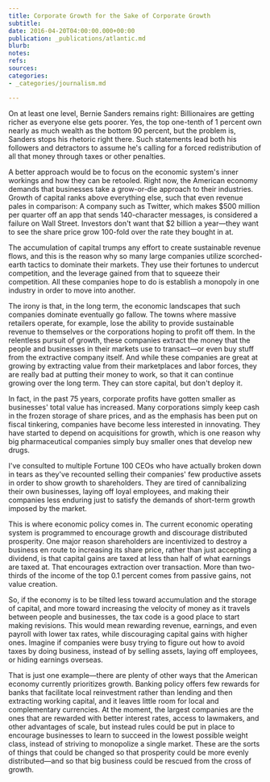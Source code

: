 ```yaml
---
title: Corporate Growth for the Sake of Corporate Growth
subtitle: 
date: 2016-04-20T04:00:00.000+00:00
publication: _publications/atlantic.md
blurb: 
notes: 
refs: 
sources: 
categories:
- _categories/journalism.md

---
```

On at least one level, Bernie Sanders remains right: Billionaires are getting richer as everyone else gets poorer. Yes, the top one-tenth of 1 percent own nearly as much wealth as the bottom 90 percent, but the problem is, Sanders stops his rhetoric right there. Such statements lead both his followers and detractors to assume he's calling for a forced redistribution of all that money through taxes or other penalties.

A better approach would be to focus on the economic system's inner workings and how they can be retooled. Right now, the American economy demands that businesses take a grow-or-die approach to their industries. Growth of capital ranks above everything else, such that even revenue pales in comparison: A company such as Twitter, which makes $500 million per quarter off an app that sends 140-character messages, is considered a failure on Wall Street. Investors don't want that $2 billion a year—they want to see the share price grow 100-fold over the rate they bought in at.

The accumulation of capital trumps any effort to create sustainable revenue flows, and this is the reason why so many large companies utilize scorched-earth tactics to dominate their markets. They use their fortunes to undercut competition, and the leverage gained from that to squeeze their competition. All these companies hope to do is establish a monopoly in one industry in order to move into another.

The irony is that, in the long term, the economic landscapes that such companies dominate eventually go fallow. The towns where massive retailers operate, for example, lose the ability to provide sustainable revenue to themselves or the corporations hoping to profit off them. In the relentless pursuit of growth, these companies extract the money that the people and businesses in their markets use to transact—or even buy stuff from the extractive company itself. And while these companies are great at growing by extracting value from their marketplaces and labor forces, they are really bad at putting their money to work, so that it can continue growing over the long term. They can store capital, but don't deploy it.

In fact, in the past 75 years, corporate profits have gotten smaller as businesses' total value has increased. Many corporations simply keep cash in the frozen storage of share prices, and as the emphasis has been put on fiscal tinkering, companies have become less interested in innovating. They have started to depend on acquisitions for growth, which is one reason why big pharmaceutical companies simply buy smaller ones that develop new drugs.

I've consulted to multiple Fortune 100 CEOs who have actually broken down in tears as they've recounted selling their companies' few productive assets in order to show growth to shareholders. They are tired of cannibalizing their own businesses, laying off loyal employees, and making their companies less enduring just to satisfy the demands of short-term growth imposed by the market.

This is where economic policy comes in. The current economic operating system is programmed to encourage growth and discourage distributed prosperity. One major reason shareholders are incentivized to destroy a business en route to increasing its share price, rather than just accepting a dividend, is that capital gains are taxed at less than half of what earnings are taxed at. That encourages extraction over transaction. More than two-thirds of the income of the top 0.1 percent comes from passive gains, not value creation.

So, if the economy is to be tilted less toward accumulation and the storage of capital, and more toward increasing the velocity of money as it travels between people and businesses, the tax code is a good place to start making revisions. This would mean rewarding revenue, earnings, and even payroll with lower tax rates, while discouraging capital gains with higher ones. Imagine if companies were busy trying to figure out how to avoid taxes by doing business, instead of by selling assets, laying off employees, or hiding earnings overseas.

That is just one example—there are plenty of other ways that the American economy currently prioritizes growth. Banking policy offers few rewards for banks that facilitate local reinvestment rather than lending and then extracting working capital, and it leaves little room for local and complementary currencies. At the moment, the largest companies are the ones that are rewarded with better interest rates, access to lawmakers, and other advantages of scale, but instead rules could be put in place to encourage businesses to learn to succeed in the lowest possible weight class, instead of striving to monopolize a single market. These are the sorts of things that could be changed so that prosperity could be more evenly distributed—and so that big business could be rescued from the cross of growth.